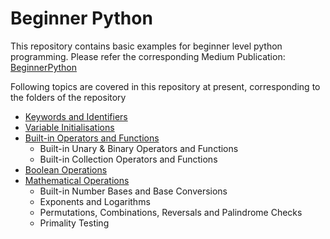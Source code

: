 # Beginner Python

This repository contains basic examples for beginner level python programming.
Please refer the corresponding Medium Publication: [BeginnerPython](https://medium.com/beginnerpython)

Following topics are covered in this repository at present, corresponding to the folders of the repository

- [Keywords and Identifiers](https://github.com/AdityaGarg1995/BeginnerPython/tree/main/Keywords%20and%20Identifiers)
- [Variable Initialisations](https://github.com/AdityaGarg1995/BeginnerPython/tree/main/Variable%20Initialisation)
- [Built-in Operators and Functions](https://github.com/AdityaGarg1995/BeginnerPython/tree/main/Built-in%20Operators%20and%20Functions)
  - Built-in Unary & Binary Operators and Functions
  - Built-in Collection Operators and Functions
- [Boolean Operations](https://github.com/AdityaGarg1995/BeginnerPython/tree/main/Boolean%20Operations)
- [Mathematical Operations](https://github.com/AdityaGarg1995/BeginnerPython/tree/main/Mathematical%20Operations)
  - Built-in Number Bases and Base Conversions
  - Exponents and Logarithms
  - Permutations, Combinations, Reversals and Palindrome Checks
  - Primality Testing
